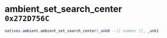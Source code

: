 # ambient_set_search_center `0x272D756C`

```lua
natives.ambient.ambient_set_search_center(_unk0 --[[ number ]], _unk1 --[[ number ]], _unk2 --[[ number ]])
```